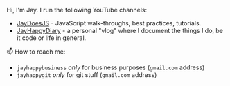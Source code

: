 Hi, I'm Jay. I run the following YouTube channels:
- [JayDoesJS](https://www.youtube.com/channel/UCh2cSxu4MsOZkRjl6b-rdBQ) - JavaScript walk-throughs, best practices, tutorials.
- [JayHappyDiary](https://www.youtube.com/channel/UC2CFwR7Es3JVCb_45TGcm8w) - a personal "vlog" where I document the things I do, be it code or life in general.

📫 How to reach me:
   - `jayhappybusiness` _only_ for business purposes (`gmail.com` address)
   - `jayhappygit` _only_ for git stuff (`gmail.com` address)
